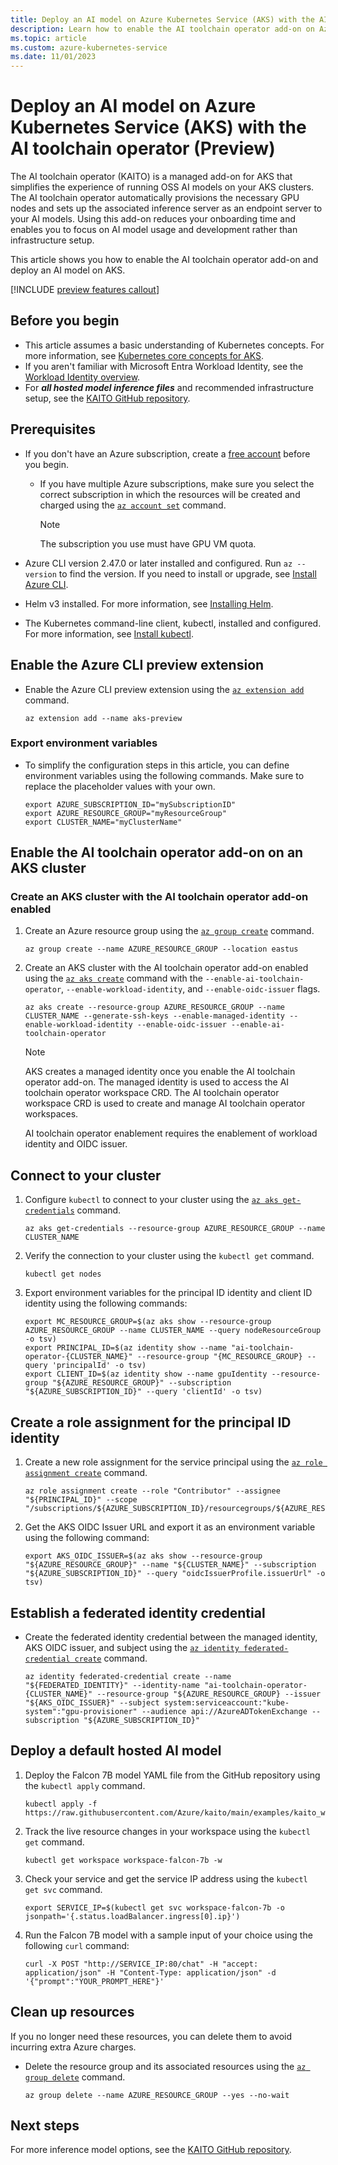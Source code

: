 ```yaml
---
title: Deploy an AI model on Azure Kubernetes Service (AKS) with the AI toolchain operator (Preview)
description: Learn how to enable the AI toolchain operator add-on on Azure Kubernetes Service (AKS) to simplify OSS AI model management and deployment.
ms.topic: article
ms.custom: azure-kubernetes-service
ms.date: 11/01/2023
---
```


# Deploy an AI model on Azure Kubernetes Service (AKS) with the AI toolchain operator (Preview)

The AI toolchain operator (KAITO) is a managed add-on for AKS that simplifies the experience of running OSS AI models on your AKS clusters. The AI toolchain operator automatically provisions the necessary GPU nodes and sets up the associated inference server as an endpoint server to your AI models. Using this add-on reduces your onboarding time and enables you to focus on AI model usage and development rather than infrastructure setup.

This article shows you how to enable the AI toolchain operator add-on and deploy an AI model on AKS.

[!INCLUDE [preview features callout](./includes/preview/preview-callout.md)]

## Before you begin

* This article assumes a basic understanding of Kubernetes concepts. For more information, see [Kubernetes core concepts for AKS](./concepts-clusters-workloads.md).
* If you aren't familiar with Microsoft Entra Workload Identity, see the [Workload Identity overview](../active-directory/workload-identities/workload-identities-overview.md).
* For ***all hosted model inference files*** and recommended infrastructure setup, see the [KAITO GitHub repository](https://github.com/Azure/kaito).

## Prerequisites

* If you don't have an Azure subscription, create a [free account](https://azure.microsoft.com/free/?WT.mc_id=A261C142F) before you begin.
  * If you have multiple Azure subscriptions, make sure you select the correct subscription in which the resources will be created and charged using the [`az account set`][az-account-set] command.

    > [!NOTE]
    > The subscription you use must have GPU VM quota.

* Azure CLI version 2.47.0 or later installed and configured. Run `az --version` to find the version. If you need to install or upgrade, see [Install Azure CLI](/cli/azure/install-azure-cli).
* Helm v3 installed. For more information, see [Installing Helm](https://helm.sh/docs/intro/install/).
* The Kubernetes command-line client, kubectl, installed and configured. For more information, see [Install kubectl](https://kubernetes.io/docs/tasks/tools/install-kubectl/).

## Enable the Azure CLI preview extension

* Enable the Azure CLI preview extension using the [`az extension add`][az-extension-add] command.

    ```azurecli-interactive
    az extension add --name aks-preview
    ```

### Export environment variables

* To simplify the configuration steps in this article, you can define environment variables using the following commands. Make sure to replace the placeholder values with your own.

    ```azurecli-interactive
    export AZURE_SUBSCRIPTION_ID="mySubscriptionID"
    export AZURE_RESOURCE_GROUP="myResourceGroup"
    export CLUSTER_NAME="myClusterName"
    ```

## Enable the AI toolchain operator add-on on an AKS cluster

### Create an AKS cluster with the AI toolchain operator add-on enabled

1. Create an Azure resource group using the [`az group create`][az-group-create] command.

    ```azurecli-interactive
    az group create --name AZURE_RESOURCE_GROUP --location eastus
    ```

2. Create an AKS cluster with the AI toolchain operator add-on enabled using the [`az aks create`][az-aks-create] command with the `--enable-ai-toolchain-operator`, `--enable-workload-identity`, and `--enable-oidc-issuer` flags.

    ```azurecli-interactive
    az aks create --resource-group AZURE_RESOURCE_GROUP --name CLUSTER_NAME --generate-ssh-keys --enable-managed-identity --enable-workload-identity --enable-oidc-issuer --enable-ai-toolchain-operator 
    ```

    > [!NOTE]
    > AKS creates a managed identity once you enable the AI toolchain operator add-on. The managed identity is used to access the AI toolchain operator workspace CRD. The AI toolchain operator workspace CRD is used to create and manage AI toolchain operator workspaces.
    >
    > AI toolchain operator enablement requires the enablement of workload identity and OIDC issuer.

## Connect to your cluster

1. Configure `kubectl` to connect to your cluster using the [`az aks get-credentials`][az-aks-get-credentials] command.

    ```azurecli-interactive
    az aks get-credentials --resource-group AZURE_RESOURCE_GROUP --name CLUSTER_NAME
    ```

2. Verify the connection to your cluster using the `kubectl get` command.

    ```azurecli-interactive
    kubectl get nodes
    ```

3. Export environment variables for the principal ID identity and client ID identity using the following commands:

    ```azurecli-interactive
    export MC_RESOURCE_GROUP=$(az aks show --resource-group AZURE_RESOURCE_GROUP --name CLUSTER_NAME --query nodeResourceGroup -o tsv)
    export PRINCIPAL_ID=$(az identity show --name "ai-toolchain-operator-{CLUSTER_NAME}" --resource-group "{MC_RESOURCE_GROUP} --query 'principalId' -o tsv)
    export CLIENT_ID=$(az identity show --name gpuIdentity --resource-group "${AZURE_RESOURCE_GROUP}" --subscription "${AZURE_SUBSCRIPTION_ID}" --query 'clientId' -o tsv)
    ```

## Create a role assignment for the principal ID identity

1. Create a new role assignment for the service principal using the [`az role assignment create`][az-role-assignment-create] command.

    ```azurecli-interactive
    az role assignment create --role "Contributor" --assignee "${PRINCIPAL_ID}" --scope "/subscriptions/${AZURE_SUBSCRIPTION_ID}/resourcegroups/${AZURE_RESOURCE_GROUP}"/providers/Microsoft.ContainerService/managedClusters/${CLUSTER_NAME}"
    ```

2. Get the AKS OIDC Issuer URL and export it as an environment variable using the following command:

    ```azurecli-interactive
    export AKS_OIDC_ISSUER=$(az aks show --resource-group "${AZURE_RESOURCE_GROUP}" --name "${CLUSTER_NAME}" --subscription "${AZURE_SUBSCRIPTION_ID}" --query "oidcIssuerProfile.issuerUrl" -o tsv)
    ```

## Establish a federated identity credential

* Create the federated identity credential between the managed identity, AKS OIDC issuer, and subject using the [`az identity federated-credential create`][az-identity-federated-credential-create] command.

    ```azurecli-interactive
    az identity federated-credential create --name "${FEDERATED_IDENTITY}" --identity-name "ai-toolchain-operator-{CLUSTER_NAME}" --resource-group "${AZURE_RESOURCE_GROUP} --issuer "${AKS_OIDC_ISSUER}" --subject system:serviceaccount:"kube-system":"gpu-provisioner" --audience api://AzureADTokenExchange --subscription "${AZURE_SUBSCRIPTION_ID}"
    ```

## Deploy a default hosted AI model

1. Deploy the Falcon 7B model YAML file from the GitHub repository using the `kubectl apply` command.

    ```azurecli-interactive
    kubectl apply -f https://raw.githubusercontent.com/Azure/kaito/main/examples/kaito_workspace_falcon_7b.yaml
    ```

2. Track the live resource changes in your workspace using the `kubectl get` command.

    ```azurecli-interactive
    kubectl get workspace workspace-falcon-7b -w
    ```

3. Check your service and get the service IP address using the `kubectl get svc` command.

    ```azurecli-interactive
    export SERVICE_IP=$(kubectl get svc workspace-falcon-7b -o jsonpath='{.status.loadBalancer.ingress[0].ip}')
    ```

4. Run the Falcon 7B model with a sample input of your choice using the following `curl` command:

    ```azurecli-interactive
    curl -X POST "http://SERVICE_IP:80/chat" -H "accept: application/json" -H "Content-Type: application/json" -d '{"prompt":"YOUR_PROMPT_HERE"}'
    ```

## Clean up resources

If you no longer need these resources, you can delete them to avoid incurring extra Azure charges.

* Delete the resource group and its associated resources using the [`az group delete`][az-group-delete] command.

    ```azurecli-interactive
    az group delete --name AZURE_RESOURCE_GROUP --yes --no-wait
    ```

## Next steps

For more inference model options, see the [KAITO GitHub repository](https://github.com/Azure/kaito).

<!-- LINKS -->
[az-group-create]: /cli/azure/group#az_group_create
[az-group-delete]: /cli/azure/group#az_group_delete
[az-aks-create]: /cli/azure/aks#az_aks_create
[az-aks-get-credentials]: /cli/azure/aks#az_aks_get_credentials
[az-role-assignment-create]: /cli/azure/role/assignment#az_role_assignment_create
[az-identity-federated-credential-create]: /cli/azure/identity/federated-credential#az_identity_federated_credential_create
[az-account-set]: /cli/azure/account#az_account_set
[az-extension-add]: /cli/azure/extension#az_extension_add
